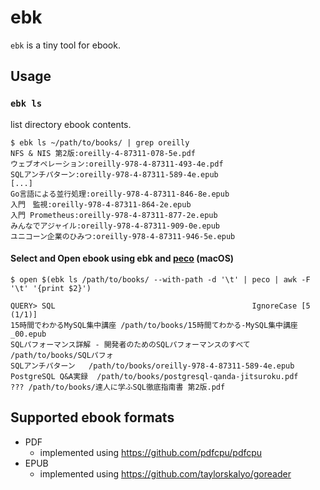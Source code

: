 # ebk

`ebk` is a tiny tool for ebook.

## Usage

### `ebk ls`

list directory ebook contents.

``` console
$ ebk ls ~/path/to/books/ | grep oreilly
NFS & NIS 第2版:oreilly-4-87311-078-5e.pdf
ウェブオペレーション:oreilly-978-4-87311-493-4e.pdf
SQLアンチパターン:oreilly-978-4-87311-589-4e.epub
[...]
Go言語による並行処理:oreilly-978-4-87311-846-8e.epub
入門　監視:oreilly-978-4-87311-864-2e.epub
入門 Prometheus:oreilly-978-4-87311-877-2e.epub
みんなでアジャイル:oreilly-978-4-87311-909-0e.epub
ユニコーン企業のひみつ:oreilly-978-4-87311-946-5e.epub
```

#### Select and Open ebook using ebk and [peco](https://github.com/peco/peco) (macOS)

``` console
$ open $(ebk ls /path/to/books/ --with-path -d '\t' | peco | awk -F '\t' '{print $2}')
```

``` console
QUERY> SQL                                            IgnoreCase [5 (1/1)]
15時間でわかるMySQL集中講座 /path/to/books/15時間てわかる-MySQL集中講座_00.epub
SQLパフォーマンス詳解 - 開発者のためのSQLパフォーマンスのすべて /path/to/books/SQLパフォ
SQLアンチパターン   /path/to/books/oreilly-978-4-87311-589-4e.epub
PostgreSQL Q&A実録  /path/to/books/postgresql-qanda-jitsuroku.pdf
??? /path/to/books/達人に学ふSQL徹底指南書 第2版.pdf
```

## Supported ebook formats

- PDF
    - implemented using https://github.com/pdfcpu/pdfcpu
- EPUB
    - implemented using https://github.com/taylorskalyo/goreader
